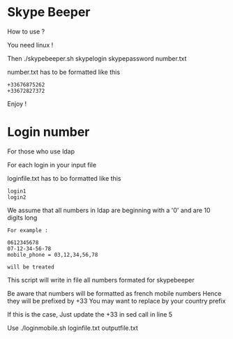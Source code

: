 # Skype Beeper

How to use ?

You need linux !

Then ./skypebeeper.sh skypelogin skypepassword number.txt

number.txt has to be formatted like this
```
+33676875262
+33672827372
```
Enjoy !

# Login number

For those who use ldap

For each login in your input file

loginfile.txt has to bo formatted like this
```
login1
login2
```

We assume that all numbers in ldap
are beginning with a '0' and are 10 digits long

```
For example :

0612345678
07-12-34-56-78
mobile_phone = 03,12,34,56,78

will be treated
```

This script will write in file
all numbers formated for skypebeeper

Be aware that numbers will be formatted as french mobile numbers
Hence they will be prefixed by +33
You may want to replace by your country prefix

If this is the case,
Just update the +33 in sed call in line 5

Use ./loginmobile.sh loginfile.txt outputfile.txt
